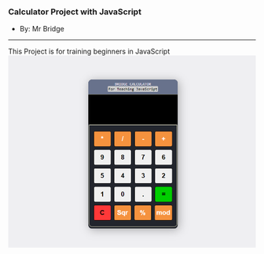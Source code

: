 ### Calculator Project with JavaScript
* By: Mr Bridge

<hr>
This Project is for training beginners in JavaScript

<img src="./screenshot/Screenshot.png">
